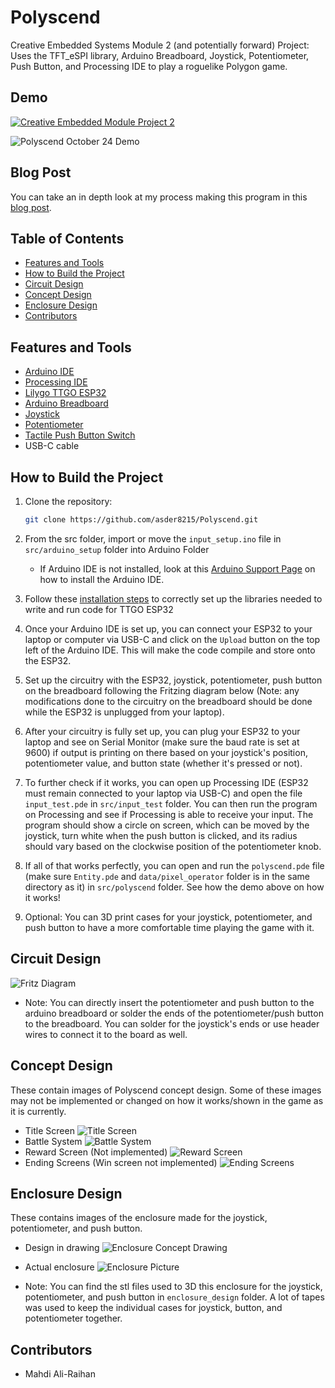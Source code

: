 # Polyscend
Creative Embedded Systems Module 2 (and potentially forward) Project: Uses the TFT_eSPI library, Arduino Breadboard, Joystick, Potentiometer, Push Button, and Processing IDE to play a roguelike Polygon game.

## Demo
[![Creative Embedded Module Project 2](http://img.youtube.com/vi/3jatGV5Dqco/0.jpg)](https://www.youtube.com/watch?v=3jatGV5Dqco)

![Polyscend October 24 Demo](demos/project2_demo.gif)

## Blog Post

You can take an in depth look at my process making this program in this [blog post](https://chambray-dragon-de5.notion.site/Polyscend-WIP-133c917d299b80688067e0796abdf969).

## Table of Contents

- [Features and Tools](#features-and-tools)
- [How to Build the Project](#how-to-build-the-project)
- [Circuit Design](#circuit-design)
- [Concept Design](#concept-design)
- [Enclosure Design](#enclosure-design)
- [Contributors](#contributors)

## Features and Tools

- [Arduino IDE](https://support.arduino.cc/hc/en-us/articles/360019833020-Download-and-install-Arduino-IDE)
- [Processing IDE](https://processing.org/download)
- [Lilygo TTGO ESP32](https://www.amazon.com/LILYGO-T-Display-Arduino-Development-CH9102F/dp/B099MPFJ9M?th=1)
- [Arduino Breadboard](https://www.adafruit.com/product/64?gad_source=1&gclid=Cj0KCQjwm5e5BhCWARIsANwm06jBkppfOYt0X_Ko7d-rAXHAg3aQEKUqj_uoRFi0dKfiDsCz8POLOksaAoIcEALw_wcB)
- [Joystick](https://www.aliexpress.us/item/3256806002431759.html?spm=a2g0o.productlist.main.9.27cc669cp7PAyl&algo_pvid=5b7c1c10-8ecc-4a5a-93ae-169c947d8ba0&algo_exp_id=5b7c1c10-8ecc-4a5a-93ae-169c947d8ba0-4&pdp_npi=4%40dis%21USD%211.08%210.99%21%21%211.08%210.99%21%40210321dc17219345348044203eb837%2112000036194260765%21sea%21US%210%21ABX&curPageLogUid=DToZBiVTSLtx&utparam-url=scene%3Asearch%7Cquery_from%3A)
- [Potentiometer](https://www.digikey.com/en/products/detail/sparkfun-electronics/COM-09806/7319606?s=N4IgTCBcDaIMIHkCyBaADATgBxoGwgF0BfIA)
- [Tactile Push Button Switch](https://www.aliexpress.us/item/3256806107122384.html?spm=a2g0o.order_list.order_list_main.47.21ef1802q6HtRj&gatewayAdapt=glo2usa#nav-specification)
- USB-C cable

## How to Build the Project 

1. Clone the repository:

   ```bash
   git clone https://github.com/asder8215/Polyscend.git
   ```
2. From the src folder, import or move the `input_setup.ino` file in `src/arduino_setup` folder into Arduino Folder
    * If Arduino IDE is not installed, look at this [Arduino Support Page](https://support.arduino.cc/hc/en-us/articles/360019833020-Download-and-install-Arduino-IDE) on how to install the Arduino IDE.

3. Follow these [installation steps](https://coms3930.notion.site/Lab-1-TFT-Display-a53b9c10137a4d95b22d301ec6009a94) to correctly set up the libraries needed to write and run code for TTGO ESP32

4. Once your Arduino IDE is set up, you can connect your ESP32 to your laptop or computer via USB-C and click on the `Upload` button on the top left of the Arduino IDE. This will make the code compile and store onto the ESP32.

5. Set up the circuitry with the ESP32, joystick, potentiometer, push button on the breadboard following the Fritzing diagram below (Note: any modifications done to the circuitry on the breadboard should be done while the ESP32 is unplugged from your laptop).

6. After your circuitry is fully set up, you can plug your ESP32 to your laptop and see on Serial Monitor (make sure the baud rate is set at 9600) if output is printing on there based on your joystick's position, potentiometer value, and button state (whether it's pressed or not). 

7. To further check if it works, you can open up Processing IDE (ESP32 must remain connected to your laptop via USB-C) and open the file `input_test.pde` in `src/input_test` folder. You can then run the program on Processing and see if Processing is able to receive your input. The program should show a circle on screen, which can be moved by the joystick, turn white when the push button is clicked, and its radius should vary based on the clockwise position of the potentiometer knob.

8. If all of that works perfectly, you can open and run the `polyscend.pde` file (make sure `Entity.pde` and `data/pixel_operator` folder is in the same directory as it) in `src/polyscend` folder. See how the demo above on how it works!

9. Optional: You can 3D print cases for your joystick, potentiometer, and push button to have a more comfortable time playing the game with it.

## Circuit Design

![Fritz Diagram](images/FritzDiagram.png)
- Note: You can directly insert the potentiometer and push button to the arduino breadboard or solder the ends of the potentiometer/push button to the breadboard. You can solder for the joystick's ends or use header wires to connect it to the board as well.

## Concept Design

These contain images of Polyscend concept design. Some of these images may not be implemented or changed on how it works/shown in the game as it is currently.

- Title Screen
![Title Screen](images/title_screen.webp)
- Battle System
![Battle System](images/battle_system.webp)
- Reward Screen (Not implemented)
![Reward Screen](images/reward_screen.webp)
- Ending Screens (Win screen not implemented)
![Ending Screens](images/end_screen.webp)

## Enclosure Design

These contains images of the enclosure made for the joystick, potentiometer, and push button. 

- Design in drawing
![Enclosure Concept Drawing](images/Polyscend-6.jpg)
- Actual enclosure
![Enclosure Picture](images/enclosure_design.jpg)

- Note: You can find the stl files used to 3D this enclosure for the joystick, potentiometer, and push button in `enclosure_design` folder. A lot of tapes was used to keep the individual cases for joystick, button, and potentiometer together.

## Contributors

- Mahdi Ali-Raihan